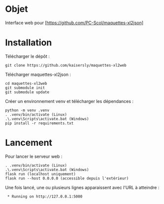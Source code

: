 # Objet

Interface web pour [https://github.com/PC-Scol/maquettes-xl2json]

# Installation

Télécharger le dépôt :

```
git clone https://github.com/kaisersly/maquettes-xl2web
```

Télécharger maquettes-xl2json :

```
cd maquettes-xl2web
git submodule init
git submodule update
```

Créer un environnement venv et télécharger les dépendances :

```
python -m venv .venv
. .venv/bin/activate (Linux)
.\.venv\Scripts\activate.bat (Windows)
pip install -r requirements.txt
```

# Lancement

Pour lancer le serveur web :

```
. .venv/bin/activate (Linux)
.\.venv\Scripts\activate.bat (Windows)
flask run (localhost uniquement)
flask run --host 0.0.0.0 (accessible depuis l'extérieur)
```

Une fois lancé, une ou plusieurs lignes apparaissent avec l'URL à atteindre :

```
 * Running on http://127.0.0.1:5000
```
